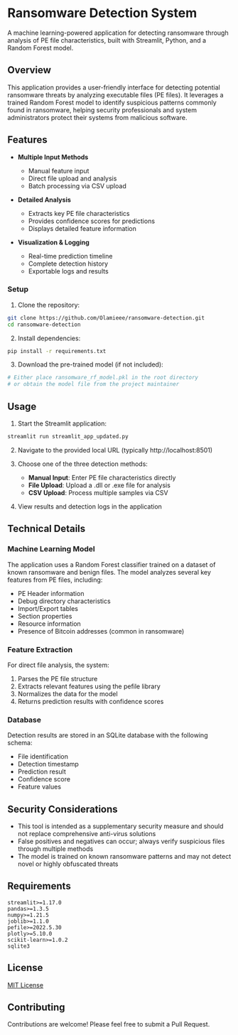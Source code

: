 # Ransomware Detection System

A machine learning-powered application for detecting ransomware through analysis of PE file characteristics, built with Streamlit, Python, and a Random Forest model.

## Overview

This application provides a user-friendly interface for detecting potential ransomware threats by analyzing executable files (PE files). It leverages a trained Random Forest model to identify suspicious patterns commonly found in ransomware, helping security professionals and system administrators protect their systems from malicious software.

## Features

- **Multiple Input Methods**
  - Manual feature input
  - Direct file upload and analysis
  - Batch processing via CSV upload

- **Detailed Analysis**
  - Extracts key PE file characteristics
  - Provides confidence scores for predictions
  - Displays detailed feature information

- **Visualization & Logging**
  - Real-time prediction timeline
  - Complete detection history
  - Exportable logs and results

### Setup

1. Clone the repository:
```bash
git clone https://github.com/Olamieee/ransomware-detection.git
cd ransomware-detection
```

2. Install dependencies:
```bash
pip install -r requirements.txt
```

3. Download the pre-trained model (if not included):
```bash
# Either place ransomware_rf_model.pkl in the root directory
# or obtain the model file from the project maintainer
```

## Usage

1. Start the Streamlit application:
```bash
streamlit run streamlit_app_updated.py
```

2. Navigate to the provided local URL (typically http://localhost:8501)

3. Choose one of the three detection methods:
   - **Manual Input**: Enter PE file characteristics directly
   - **File Upload**: Upload a .dll or .exe file for analysis
   - **CSV Upload**: Process multiple samples via CSV

4. View results and detection logs in the application

## Technical Details

### Machine Learning Model

The application uses a Random Forest classifier trained on a dataset of known ransomware and benign files. The model analyzes several key features from PE files, including:

- PE Header information
- Debug directory characteristics
- Import/Export tables
- Section properties
- Resource information
- Presence of Bitcoin addresses (common in ransomware)

### Feature Extraction

For direct file analysis, the system:
1. Parses the PE file structure
2. Extracts relevant features using the pefile library
3. Normalizes the data for the model
4. Returns prediction results with confidence scores

### Database

Detection results are stored in an SQLite database with the following schema:
- File identification
- Detection timestamp
- Prediction result
- Confidence score
- Feature values

## Security Considerations

- This tool is intended as a supplementary security measure and should not replace comprehensive anti-virus solutions
- False positives and negatives can occur; always verify suspicious files through multiple methods
- The model is trained on known ransomware patterns and may not detect novel or highly obfuscated threats

## Requirements

```
streamlit>=1.17.0
pandas>=1.3.5
numpy>=1.21.5
joblib>=1.1.0
pefile>=2022.5.30
plotly>=5.10.0
scikit-learn>=1.0.2
sqlite3
```

## License

[MIT License](LICENSE)

## Contributing

Contributions are welcome! Please feel free to submit a Pull Request.